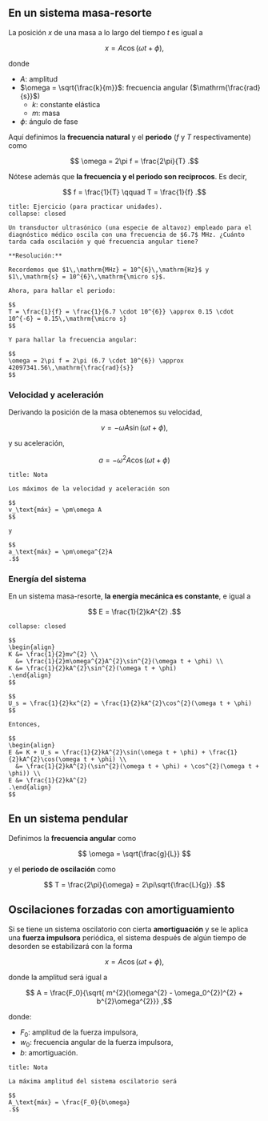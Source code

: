 ## En un sistema masa-resorte

La posición $x$ de una masa a lo largo del tiempo $t$ es igual a

$$
x = A\cos(\omega t + \phi)
,$$

donde

- $A$: amplitud
- $\omega = \sqrt{\frac{k}{m}}$: frecuencia angular ($\mathrm{\frac{rad}{s}}$)
	- $k$: constante elástica
	- $m$: masa
- $\phi$: ángulo de fase

Aquí definimos la **frecuencia natural** y el **periodo** ($f$ y $T$ respectivamente) como

$$
\omega = 2\pi f = \frac{2\pi}{T}
.$$

Nótese además que **la frecuencia y el periodo son recíprocos**. Es decir,

$$
f = \frac{1}{T} \qquad T = \frac{1}{f}
.$$

```ad-exercise
title: Ejercicio (para practicar unidades).
collapse: closed

Un transductor ultrasónico (una especie de altavoz) empleado para el diagnóstico médico oscila con una frecuencia de $6.7$ MHz. ¿Cuánto tarda cada oscilación y qué frecuencia angular tiene?

**Resolución:**

Recordemos que $1\,\mathrm{MHz} = 10^{6}\,\mathrm{Hz}$ y $1\,\mathrm{s} = 10^{6}\,\mathrm{\micro s}$.

Ahora, para hallar el periodo:

$$
T = \frac{1}{f} = \frac{1}{6.7 \cdot 10^{6}} \approx 0.15 \cdot 10^{-6} = 0.15\,\mathrm{\micro s}
$$

Y para hallar la frecuencia angular:

$$
\omega = 2\pi f = 2\pi (6.7 \cdot 10^{6}) \approx 42097341.56\,\mathrm{\frac{rad}{s}}
$$

```

### Velocidad y aceleración

Derivando la posición de la masa obtenemos su velocidad,

$$
v = -\omega A \sin(\omega  t + \phi)
,$$

y su aceleración,

$$
a = -\omega^{2}A\cos(\omega t + \phi)
$$

```ad-note
title: Nota

Los máximos de la velocidad y aceleración son

$$
v_\text{máx} = \pm\omega A
$$

y

$$
a_\text{máx} = \pm\omega^{2}A
.$$

```

### Energía del sistema

En un sistema masa-resorte, **la energía mecánica es constante**, e igual a

$$
E = \frac{1}{2}kA^{2}
.$$

```ad-proof
collapse: closed

$$
\begin{align}
K &= \frac{1}{2}mv^{2} \\
  &= \frac{1}{2}m\omega^{2}A^{2}\sin^{2}(\omega t + \phi) \\
K &= \frac{1}{2}kA^{2}\sin^{2}(\omega t + \phi)
.\end{align}
$$

$$
U_s = \frac{1}{2}kx^{2} = \frac{1}{2}kA^{2}\cos^{2}(\omega t + \phi)
$$

Entonces,

$$
\begin{align}
E &= K + U_s = \frac{1}{2}kA^{2}\sin(\omega t + \phi) + \frac{1}{2}kA^{2}\cos(\omega t + \phi) \\
  &= \frac{1}{2}kA^{2}(\sin^{2}(\omega t + \phi) + \cos^{2}(\omega t + \phi)) \\
E &= \frac{1}{2}kA^{2}
.\end{align}
$$

```

## En un sistema pendular

Definimos la **frecuencia angular** como

$$
\omega = \sqrt{\frac{g}{L}}
$$

y el **periodo de oscilación** como

$$
T = \frac{2\pi}{\omega} = 2\pi\sqrt{\frac{L}{g}}
.$$

## Oscilaciones forzadas con amortiguamiento

Si se tiene un sistema oscilatorio con cierta **amortiguación** y se le aplica una **fuerza impulsora** periódica, el sistema después de algún tiempo de desorden se estabilizará con la forma

$$
x = A\cos(\omega t + \phi)
,$$

donde la amplitud será igual a

$$
A = \frac{F_0}{\sqrt{ m^{2}(\omega^{2} - \omega_0^{2})^{2} + b^{2}\omega^{2}}}
,$$

donde:

- $F_0$: amplitud de la fuerza impulsora,
- $w_0$: frecuencia angular de la fuerza impulsora,
- $b$: amortiguación.

```ad-note
title: Nota

La máxima amplitud del sistema oscilatorio será

$$
A_\text{máx} = \frac{F_0}{b\omega}
.$$

```
